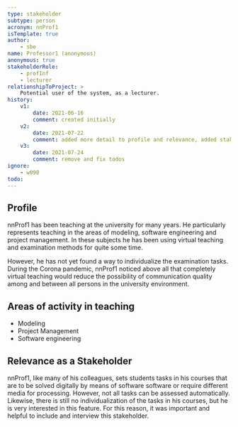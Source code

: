 ```yaml
---
type: stakeholder
subtype: person
acronym: nnProf1
isTemplate: true
author: 
    - sbe
name: Professor1 (anonymous)
anonymous: true
stakeholderRole: 
    - profInf
    - lecturer
relationshipToProject: >
    Potential user of the system, as a lecturer.
history:
    v1:
        date: 2021-06-16
        comment: created initially
    v2:
        date: 2021-07-22
        comment: added more detail to profile and relevance, added stakeholderole potAnwender
    v3:
        date: 2021-07-24
        comment: remove and fix todos
ignore: 
    - w090
todo: 
---
```

## Profile

nnProf1 has been teaching at the university for many years. He particularly represents teaching in the areas of modeling,
software engineering and project management. In these subjects he has been using virtual teaching and examination 
methods for quite some time. 

However, he has not yet found a way to individualize the examination tasks. During the Corona pandemic, nnProf1 noticed 
above all that completely virtual teaching would reduce the possibility of communication quality among and 
between all persons in the university environment. 

## Areas of activity in teaching

* Modeling
* Project Management
* Software engineering

## Relevance as a Stakeholder

nnProf1, like many of his colleagues, sets students tasks in his courses that are to be solved digitally by means of software
software or require different media for processing. However, not all tasks can be assessed automatically. 
Likewise, there is still no individualization of the tasks in his courses,
but he is very interested in this feature. For this reason, it was important and helpful to include 
and interview this stakeholder.
